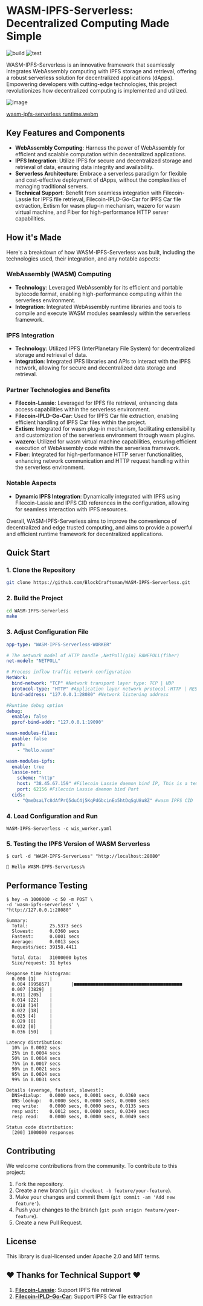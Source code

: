 # WASM-IPFS-Serverless: Decentralized Computing Made Simple

![build](https://github.com/BlockCraftsman/WASM-IPFS-Serverless/actions/workflows/build.yml/badge.svg)
![test](https://github.com/BlockCraftsman/WASM-IPFS-Serverless/actions/workflows/test.yml/badge.svg)

WASM-IPFS-Serverless is an innovative framework that seamlessly integrates WebAssembly computing with IPFS storage and retrieval, offering a robust serverless solution for decentralized applications (dApps). Empowering developers with cutting-edge technologies, this project revolutionizes how decentralized computing is implemented and utilized.

![image](https://github.com/user-attachments/assets/bef50047-79b9-4cba-a5db-75b4571917da)

[wasm-ipfs-serverless runtime.webm](https://github.com/user-attachments/assets/974482f1-0a3d-4848-a532-cb6dfb5c834f)


## Key Features and Components

- **WebAssembly Computing**: Harness the power of WebAssembly for efficient and scalable computation within decentralized applications.
- **IPFS Integration**: Utilize IPFS for secure and decentralized storage and retrieval of data, ensuring data integrity and availability.
- **Serverless Architecture**: Embrace a serverless paradigm for flexible and cost-effective deployment of dApps, without the complexities of managing traditional servers.
- **Technical Support**: Benefit from seamless integration with Filecoin-Lassie for IPFS file retrieval, Filecoin-IPLD-Go-Car for IPFS Car file extraction, Extism for wasm plug-in mechanism, wazero for wasm virtual machine, and Fiber for high-performance HTTP server capabilities.

## How it's Made

Here's a breakdown of how WASM-IPFS-Serverless was built, including the technologies used, their integration, and any notable aspects:

### WebAssembly (WASM) Computing

- **Technology**: Leveraged WebAssembly for its efficient and portable bytecode format, enabling high-performance computing within the serverless environment.
- **Integration**: Integrated WebAssembly runtime libraries and tools to compile and execute WASM modules seamlessly within the serverless framework.

### IPFS Integration

- **Technology**: Utilized IPFS (InterPlanetary File System) for decentralized storage and retrieval of data.
- **Integration**: Integrated IPFS libraries and APIs to interact with the IPFS network, allowing for secure and decentralized data storage and retrieval.

### Partner Technologies and Benefits

- **Filecoin-Lassie**: Leveraged for IPFS file retrieval, enhancing data access capabilities within the serverless environment.
- **Filecoin-IPLD-Go-Car**: Used for IPFS Car file extraction, enabling efficient handling of IPFS Car files within the project.
- **Extism**: Integrated for wasm plug-in mechanism, facilitating extensibility and customization of the serverless environment through wasm plugins.
- **wazero**: Utilized for wasm virtual machine capabilities, ensuring efficient execution of WebAssembly code within the serverless framework.
- **Fiber**: Integrated for high-performance HTTP server functionalities, enhancing network communication and HTTP request handling within the serverless environment.

### Notable Aspects

- **Dynamic IPFS Integration**: Dynamically integrated with IPFS using Filecoin-Lassie and IPFS CID references in the configuration, allowing for seamless interaction with IPFS resources.

Overall, WASM-IPFS-Serverless aims to improve the convenience of decentralized and edge trusted computing, and aims to provide a powerful and efficient runtime framework for decentralized applications.

## Quick Start

### 1. Clone the Repository

```bash
git clone https://github.com/BlockCraftsman/WASM-IPFS-Serverless.git
```

### 2. Build the Project

```bash
cd WASM-IPFS-Serverless
make
```

### 3. Adjust Configuration File

```yaml
app-type: "WASM-IPFS-Serverless-WORKER"

# The network model of HTTP handle ,NetPoll(gin) RAWEPOLL(fiber)
net-model: "NETPOLL"

# Process inflow traffic network configuration
NetWork:
  bind-network: "TCP" #Network transport layer type: TCP | UDP 
  protocol-type: "HTTP" #Application layer network protocol：HTTP | RESP | QUIC
  bind-address: "127.0.0.1:28080" #Network listening address

#Runtime debug option
debug:
  enable: false
  pprof-bind-addr: "127.0.0.1:19090"

wasm-modules-files:
  enable: false
  path:
    - "hello.wasm"

wasm-modules-ipfs:
  enable: true
  lassie-net:
    scheme: "http"
    host: "38.45.67.159" #Filecoin Lassie daemon bind IP, This is a temporarily available address. When it is unavailable, please visit to install and run daemon. (https://github.com/filecoin-project/lassie?tab=readme-ov-file#http-api)
    port: 62156 #Filecoin Lassie daemon bind Port
  cids:
    - "QmeDsaLTc8dAfPrQ5duC4j5KqPdGbcinEo5htDqSgU8u8Z" #wasm IPFS CID
```

### 4. Load Configuration and Run

```shell
WASM-IPFS-Serverless -c wis_worker.yaml
```

### 5. Testing the IPFS Version of WASM Serverless

```shell
$ curl -d "WASM-IPFS-ServerLess" "http://localhost:28080"

👋 Hello WASM-IPFS-ServerLess%
```

## Performance Testing

```shell
$ hey -n 1000000 -c 50 -m POST \ 
-d 'wasm-ipfs-serverless' \
"http://127.0.0.1:28080"

Summary:
  Total:        25.5373 secs
  Slowest:      0.0360 secs
  Fastest:      0.0001 secs
  Average:      0.0013 secs
  Requests/sec: 39158.4411
  
  Total data:   31000000 bytes
  Size/request: 31 bytes

Response time histogram:
  0.000 [1]     |
  0.004 [995857]        |■■■■■■■■■■■■■■■■■■■■■■■■■■■■■■■■■■■■■■■■
  0.007 [3829]  |
  0.011 [205]   |
  0.014 [22]    |
  0.018 [14]    |
  0.022 [18]    |
  0.025 [4]     |
  0.029 [0]     |
  0.032 [0]     |
  0.036 [50]    |

Latency distribution:
  10% in 0.0002 secs
  25% in 0.0004 secs
  50% in 0.0014 secs
  75% in 0.0017 secs
  90% in 0.0021 secs
  95% in 0.0024 secs
  99% in 0.0031 secs

Details (average, fastest, slowest):
  DNS+dialup:   0.0000 secs, 0.0001 secs, 0.0360 secs
  DNS-lookup:   0.0000 secs, 0.0000 secs, 0.0000 secs
  req write:    0.0000 secs, 0.0000 secs, 0.0135 secs
  resp wait:    0.0012 secs, 0.0000 secs, 0.0349 secs
  resp read:    0.0000 secs, 0.0000 secs, 0.0049 secs

Status code distribution:
  [200] 1000000 responses
```

## Contributing

We welcome contributions from the community. To contribute to this project:

1. Fork the repository.
2. Create a new branch (`git checkout -b feature/your-feature`).
3. Make your changes and commit them (`git commit -am 'Add new feature'`).
4. Push your changes to the branch (`git push origin feature/your-feature`).
5. Create a new Pull Request.

## License

This library is dual-licensed under Apache 2.0 and MIT terms.

## ❤️ Thanks for Technical Support ❤️

1. [**Filecoin-Lassie**](https://github.com/filecoin-project/lassie/): Support IPFS file retrieval
2. [**Filecoin-IPLD-Go-Car**](https://github.com/ipld/go-car): Support IPFS Car file extraction
